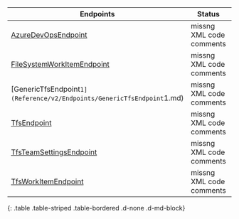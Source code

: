 | Endpoints | Status | Target    | Usage                              |
|------------------------|---------|---------|------------------------------------------|
| [AzureDevOpsEndpoint](Reference/v2/Endpoints/AzureDevOpsEndpoint.md) | missng XML code comments | missng XML code comments | missng XML code comments |
| [FileSystemWorkItemEndpoint](Reference/v2/Endpoints/FileSystemWorkItemEndpoint.md) | missng XML code comments | missng XML code comments | missng XML code comments |
| [GenericTfsEndpoint`1](Reference/v2/Endpoints/GenericTfsEndpoint`1.md) | missng XML code comments | missng XML code comments | missng XML code comments |
| [TfsEndpoint](Reference/v2/Endpoints/TfsEndpoint.md) | missng XML code comments | missng XML code comments | missng XML code comments |
| [TfsTeamSettingsEndpoint](Reference/v2/Endpoints/TfsTeamSettingsEndpoint.md) | missng XML code comments | missng XML code comments | missng XML code comments |
| [TfsWorkItemEndpoint](Reference/v2/Endpoints/TfsWorkItemEndpoint.md) | missng XML code comments | missng XML code comments | missng XML code comments |
{: .table .table-striped .table-bordered .d-none .d-md-block}
